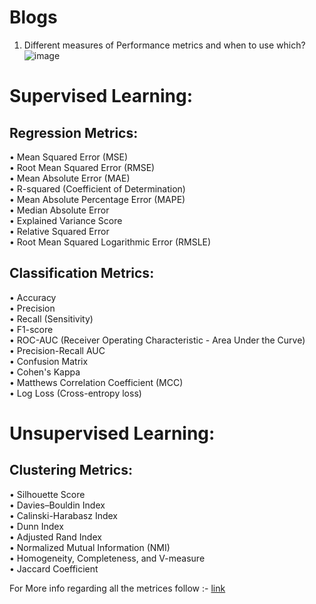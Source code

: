 # Blogs

1) Different measures of Performance metrics and when to use which?
   ![image](https://github.com/LetsDoIt298/Blogs/assets/90137904/042042ea-68c0-446d-b8ff-44dc8f608f60)



# Supervised Learning:
## Regression Metrics:
•	Mean Squared Error (MSE) <br>
•	Root Mean Squared Error (RMSE) <br>
•	Mean Absolute Error (MAE) <br>
•	R-squared (Coefficient of Determination) <br>
•	Mean Absolute Percentage Error (MAPE) <br>
•	Median Absolute Error <br>
•	Explained Variance Score <br>
•	Relative Squared Error <br>
•	Root Mean Squared Logarithmic Error (RMSLE)

## Classification Metrics:
•	Accuracy <br>
•	Precision <br>
•	Recall (Sensitivity) <br>
•	F1-score <br>
•	ROC-AUC (Receiver Operating Characteristic - Area Under the Curve) <br>
•	Precision-Recall AUC <br>
•	Confusion Matrix <br>
•	Cohen's Kappa <br>
•	Matthews Correlation Coefficient (MCC) <br>
•	Log Loss (Cross-entropy loss) <br>
# Unsupervised Learning:
## Clustering Metrics:
•	Silhouette Score <br>
•	Davies–Bouldin Index <br>
•	Calinski-Harabasz Index <br>
•	Dunn Index <br>
•	Adjusted Rand Index <br>
•	Normalized Mutual Information (NMI) <br>
•	Homogeneity, Completeness, and V-measure <br>
•	Jaccard Coefficient


For More info regarding all the metrices follow :-
[link](https://neptune.ai/blog/performance-metrics-in-machine-learning-complete-guide)
